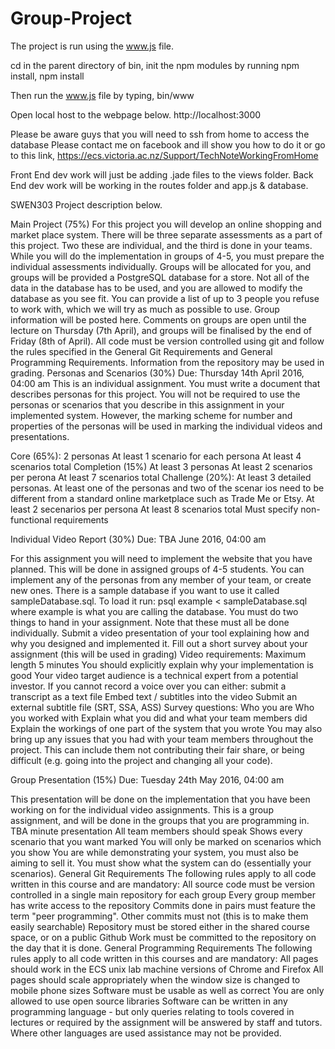 # Group-Project
The project is run using the www.js file.

cd in the parent directory of bin,
init the npm modules by running npm install,
npm install

Then run the www.js file by typing,
bin/www

Open local host to the webpage below. 
http://localhost:3000

Please be aware guys that you will need to ssh from home to access the database
Please contact me on facebook and ill show you how to do it or go to this link,
https://ecs.victoria.ac.nz/Support/TechNoteWorkingFromHome

Front End dev work will just be adding .jade files to the views folder.
Back End dev work will be working in the routes folder and app.js & database.



SWEN303 Project description below.

Main Project (75%)
For this project you will develop an online shopping and market place system.
There will be three separate assessments as a part of this project. Two these
are individual, and the third is done in your teams. While you will do the
implementation in groups of 4-5, you must prepare the individual assessments
individually.  Groups will be allocated for you, and groups will be provided a
PostgreSQL database for a store. Not all of the data in the database has to be
used, and you are allowed to modify the database as you see fit.  You can
provide a list of up to 3 people you refuse to work with, which we will try as
much as possible to use.  Group information will be posted here. Comments on
groups are open until the lecture on Thursday (7th April), and groups will be
finalised by the end of Friday (8th of April).  All code must be version
controlled using git and follow the rules specified in the General Git
Requirements and General Programming Requirements. Information from the
repository may be used in grading.  Personas and Scenarios (30%) Due: Thursday
14th April 2016, 04:00 am This is an individual assignment. You must write a
document that describes personas for this project. You will not be required to
use the personas or scenarios that you describe in this assignment in your
implemented system. However, the marking scheme for number and properties of
the personas will be used in marking the individual videos and presentations.

Core (65%):
2 personas
At least 1 scenario for each persona
At least 4 scenarios total
Completion (15%)
At least 3 personas
At least 2 scenarios per perona
At least 7 scenarios total
Challenge (20%):
At least 3 detailed personas. At least one of the personas and two of the scenar
  ios need to be different from a standard online marketplace such as Trade Me 
  or Etsy.
At least 2 secenarios per persona
At least 8 scenarios total
Must specify non-functional requirements

  

  
Individual Video Report (30%) Due: TBA June 2016, 04:00 am

For this assignment you will need to implement the website that you have
planned. This will be done in assigned groups of 4-5 students. You can
implement any of the personas from any member of your team, or create new ones.
There is a sample database if you want to use it called sampleDatabase.sql. To
load it run: psql example < sampleDatabase.sql where example is what you are
  calling the database.  You must do two things to hand in your assignment.
  Note that these must all be done individually.  Submit a video presentation
  of your tool explaining how and why you designed and implemented it.  Fill
  out a short survey about your assignment (this will be used in grading) Video
  requirements: Maximum length 5 minutes You should explicitly explain why your
  implementation is good Your video target audience is a technical expert from
  a potential investor.  If you cannot record a voice over you can either:
submit a transcript as a text file Embed text / subtitles into the video Submit
an external subtitle file (SRT, SSA, ASS) Survey questions: Who you are Who you
worked with Explain what you did and what your team members did Explain the
workings of one part of the system that you wrote You may also bring up any
issues that you had with your team members throughout the project. This can
include them not contributing their fair share, or being difficult (e.g. going
    into the project and changing all your code).


Group Presentation (15%) Due: Tuesday 24th May 2016, 04:00 am

This presentation will be done on the implementation that you have been working
on for the individual video assignments. This is a group assignment, and will
be done in the groups that you are programming in.  TBA minute presentation All
team members should speak Shows every scenario that you want marked You will
only be marked on scenarios which you show You are while demonstrating your
system, you must also be aiming to sell it. You must show what the system can
do (essentially your scenarios).  General Git Requirements The following rules
apply to all code written in this course and are mandatory: All source code
must be version controlled in a single main repository for each group Every
group member has write access to the repository Commits done in pairs must
feature the term "peer programming". Other commits must not (this is to make
    them easily searchable) Repository must be stored either in the shared
course space, or on a public Github Work must be committed to the repository on
the day that it is done.  General Programming Requirements The following rules
apply to all code written in this courses and are mandatory: All pages should
work in the ECS unix lab machine versions of Chrome and Firefox All pages
should scale appropriately when the window size is changed to mobile phone
sizes Software must be usable as well as correct You are only allowed to use
open source libraries Software can be written in any programming language - but
only queries relating to tools covered in lectures or required by the
assignment will be answered by staff and tutors. Where other languages are used
assistance may not be provided.
